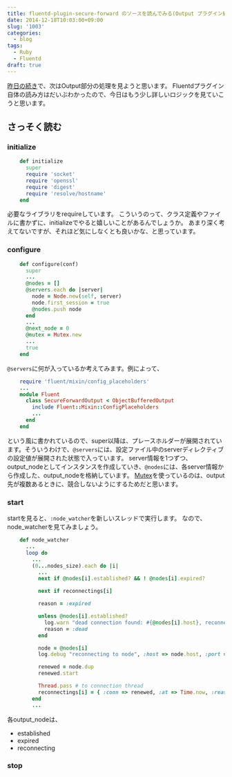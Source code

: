 ```yaml
---
title: fluentd-plugin-secure-forward のソースを読んでみる(Output プラグイン編)
date: 2014-12-18T10:03:00+09:00
slug: '1003'
categories:
  - blog
tags:
  - Ruby
  - Fluentd
draft: true
---
```


[昨日の続き]({filename}/diary/2014/reading_input_fluent-plugin-secure-forward.md)で、次はOutput部分の処理を見ようと思います。
Fluentdプラグイン自体の読み方はだいぶわかったので、今日はもう少し詳しいロジックを見ていこうと思います。


## さっそく読む
### initialize

```rb
    def initialize
      super
      require 'socket'
      require 'openssl'
      require 'digest'
      require 'resolve/hostname'
    end
```

必要なライブラリをrequireしています。
こういうのって、クラス定義やファイルに書かずに、initializeでやると嬉しいことがあるんでしょうか。
あまり深く考えてないですが、それほど気にしなくとも良いかな、と思っています。

### configure

```rb
    def configure(conf)
      super
      ...
      @nodes = []
      @servers.each do |server|
        node = Node.new(self, server)
        node.first_session = true
        @nodes.push node
      end
      ...
      @next_node = 0
      @mutex = Mutex.new
      ...
      true
    end
```

``@servers``に何が入っているか考えてみます。例によって、
```rb
    require 'fluent/mixin/config_placeholders'
    ...
    module Fluent
      class SecureForwardOutput < ObjectBufferedOutput
        include Fluent::Mixin::ConfigPlaceholders
        ...
      end
    end
```
という風に書かれているので、super以降は、プレースホルダーが展開されています。そういうわけで、``@servers``には、設定ファイル中のserverディレクティブの設定値が展開された状態で入っています。
server情報を1つずつ、output_nodeとしてインスタンスを作成していき、``@nodes``には、各server情報から作成した、output_nodeを格納しています。
[Mutex](http://docs.ruby-lang.org/ja/2.1.0/class/Mutex.html)を使っているのは、output先が複数あるときに、競合しないようにするためだと思います。

### start

startを見ると、``:node_watcher``を新しいスレッドで実行します。
なので、node_watcherを見てみましょう。

```rb
    def node_watcher
      ...
      loop do
        ...
        (0...nodes_size).each do |i|
          ...
          next if @nodes[i].established? && ! @nodes[i].expired?

          next if reconnectings[i]

          reason = :expired

          unless @nodes[i].established?
            log.warn "dead connection found: #{@nodes[i].host}, reconnecting..."
            reason = :dead
          end

          node = @nodes[i]
          log.debug "reconnecting to node", :host => node.host, :port => node.port, :expire => node.expire, :expired => node.expired?

          renewed = node.dup
          renewed.start

          Thread.pass # to connection thread
          reconnectings[i] = { :conn => renewed, :at => Time.now, :reason => reason }
        end
        ...
```
各output_nodeは、
- established
- expired
- reconnecting




### stop
